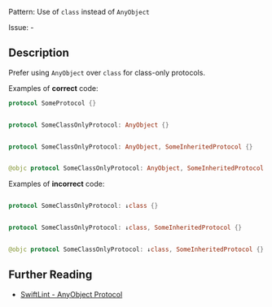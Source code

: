 Pattern: Use of `class` instead of `AnyObject`

Issue: -

## Description

Prefer using `AnyObject` over `class` for class-only protocols.

Examples of **correct** code:
```swift
protocol SomeProtocol {}


protocol SomeClassOnlyProtocol: AnyObject {}


protocol SomeClassOnlyProtocol: AnyObject, SomeInheritedProtocol {}


@objc protocol SomeClassOnlyProtocol: AnyObject, SomeInheritedProtocol {}

```
Examples of **incorrect** code:
```swift

protocol SomeClassOnlyProtocol: ↓class {}


protocol SomeClassOnlyProtocol: ↓class, SomeInheritedProtocol {}


@objc protocol SomeClassOnlyProtocol: ↓class, SomeInheritedProtocol {}

```

## Further Reading

* [SwiftLint - AnyObject Protocol](https://realm.github.io/SwiftLint/anyobject_protocol.html)